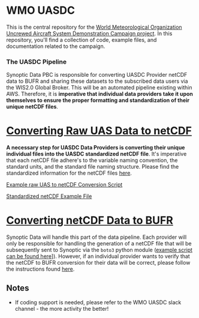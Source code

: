 # WMO UASDC 

This is the central repository for the [World Meteorological Organization Uncrewed Aircraft System Demonstration Campaign project](https://community.wmo.int/en/uas-demonstration). In this repository, you'll find a collection of code, example files, and documentation related to the campaign. 

### The UASDC Pipeline

Synoptic Data PBC is responsible for converting UASDC Provider netCDF data to BUFR and sharing these datasets to the subscribed data users via the WIS2.0 Global Broker. This will be an automated pipeline existing within AWS. Therefore, it is **imperative that individual data providers take it upon themselves to ensure the proper formatting and standardization of their unique netCDF files**. 

# [Converting Raw UAS Data to netCDF](raw_uas_to_netCDF/)

**A necessary step for UASDC Data Providers is converting their unique individual files into the UASDC standardized netCDF file**. It's imperative that each netCDF file adhere's to the variable naming convention, the standard units, and the standard file naming structure. Please find the standardized information for the netCDF files [here](raw_uas_to_netCDF/). 

   [Example raw UAS to netCDF Conversion Script](raw_uas_to_netCDF/raw_csv_to_netCDF.py)

   [Standardized netCDF Example File](nc2bufr/UASDC_operatorID_airframeID_processingLevel_20230327030016Z.nc)

# [Converting netCDF Data to BUFR](nc2bufr)

Synoptic Data will handle this part of the data pipeline. Each provider will only be responsible for handling the generation of a netCDF file that will be subsequently sent to Synoptic via the `boto3` python module ([example script can be found here](raw_uas_to_netCDF/upload_to_synoptic_s3.py)]). However, if an individual provider wants to verify that the netCDF to BUFR conversion for their data will be correct, please follow the instructions found [here](nc2bufr/). 

## Notes
- If coding support is needed, please refer to the WMO UASDC slack channel - the more activity the better!



